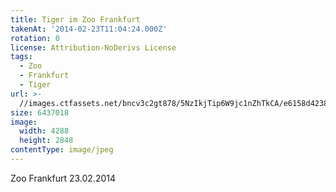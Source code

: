 ```yaml
---
title: Tiger im Zoo Frankfurt
takenAt: '2014-02-23T11:04:24.000Z'
rotation: 0
license: Attribution-NoDerivs License
tags:
  - Zoo
  - Frankfurt
  - Tiger
url: >-
  //images.ctfassets.net/bncv3c2gt878/5NzIkjTip6W9jc1nZhTkCA/e6158d4238057e31e62db1d0172682b3/tiger-im-zoo-frankfurt_12730250514_o
size: 6437018
image:
  width: 4288
  height: 2848
contentType: image/jpeg
---
```


Zoo Frankfurt 23.02.2014